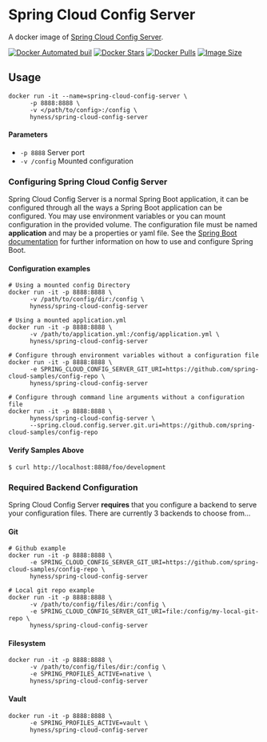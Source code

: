 # Spring Cloud Config Server
A docker image of [Spring Cloud Config Server](https://cloud.spring.io/spring-cloud-static/spring-cloud-config/2.0.2.RELEASE/single/spring-cloud-config.html).

[![Docker Automated buil](https://img.shields.io/docker/automated/hyness/spring-cloud-config-server.svg?style=flat-square)](https://hub.docker.com/r/hyness/spring-cloud-config-server/builds/)
[![Docker Stars](https://img.shields.io/docker/stars/hyness/spring-cloud-config-server.svg?style=flat-square)](https://hub.docker.com/r/hyness/spring-cloud-config-server/)
[![Docker Pulls](https://img.shields.io/docker/pulls/hyness/spring-cloud-config-server.svg?style=flat-square)](https://hub.docker.com/r/hyness/spring-cloud-config-server)
[![Image Size](https://images.microbadger.com/badges/image/hyness/spring-cloud-config-server.svg)](https://microbadger.com/images/hyness/spring-cloud-config-server)

## Usage
```
docker run -it --name=spring-cloud-config-server \
      -p 8888:8888 \
      -v </path/to/config>:/config \
      hyness/spring-cloud-config-server
```

#### Parameters
* `-p 8888` Server port
* `-v /config` Mounted configuration

###  Configuring Spring Cloud Config Server
Spring Cloud Config Server is a normal Spring Boot application, it can be configured through all the ways a Spring Boot application can be configured.  You may use environment variables or you can mount configuration in the provided volume.  The configuration file must be named **application** and may be a properties or yaml file. See the [Spring Boot documentation](http://docs.spring.io/spring-boot/docs/current/reference/htmlsingle/#boot-features-external-config) for further information on how to use and configure Spring Boot.


#### Configuration examples
```
# Using a mounted config Directory
docker run -it -p 8888:8888 \
      -v /path/to/config/dir:/config \
      hyness/spring-cloud-config-server

# Using a mounted application.yml
docker run -it -p 8888:8888 \
      -v /path/to/application.yml:/config/application.yml \
      hyness/spring-cloud-config-server

# Configure through environment variables without a configuration file
docker run -it -p 8888:8888 \
      -e SPRING_CLOUD_CONFIG_SERVER_GIT_URI=https://github.com/spring-cloud-samples/config-repo \
      hyness/spring-cloud-config-server

# Configure through command line arguments without a configuration file
docker run -it -p 8888:8888 \
      hyness/spring-cloud-config-server \
      --spring.cloud.config.server.git.uri=https://github.com/spring-cloud-samples/config-repo
```
#### Verify Samples Above
```
$ curl http://localhost:8888/foo/development
```

### Required Backend Configuration
Spring Cloud Config Server **requires** that you configure a backend to serve your configuration files.  There are currently 3 backends to choose from...

#### Git
```
# Github example
docker run -it -p 8888:8888 \
      -e SPRING_CLOUD_CONFIG_SERVER_GIT_URI=https://github.com/spring-cloud-samples/config-repo \
      hyness/spring-cloud-config-server

# Local git repo example
docker run -it -p 8888:8888 \
      -v /path/to/config/files/dir:/config \
      -e SPRING_CLOUD_CONFIG_SERVER_GIT_URI=file:/config/my-local-git-repo \
      hyness/spring-cloud-config-server
```

#### Filesystem
```
docker run -it -p 8888:8888 \
      -v /path/to/config/files/dir:/config \
      -e SPRING_PROFILES_ACTIVE=native \
      hyness/spring-cloud-config-server
```

#### Vault
```
docker run -it -p 8888:8888 \
      -e SPRING_PROFILES_ACTIVE=vault \
      hyness/spring-cloud-config-server
```
